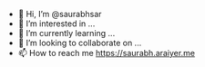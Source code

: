 - 👋 Hi, I’m @saurabhsar
- 👀 I’m interested in ...
- 🌱 I’m currently learning ...
- 💞️ I’m looking to collaborate on ...
- 📫 How to reach me https://saurabh.araiyer.me

<!---
saurabhsar/saurabhsar is a ✨ special ✨ repository because its `README.md` (this file) appears on your GitHub profile.
You can click the Preview link to take a look at your changes.
--->
